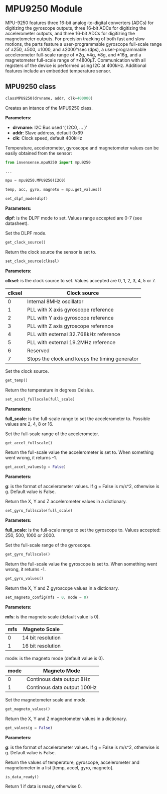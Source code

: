 # MPU9250 Module

MPU-9250 features three 16-bit analog-to-digital converters (ADCs) for digitizing the gyroscope outputs, three 16-bit ADCs for digitizing the accelerometer outputs, and three 16-bit ADCs for digitizing the magnetometer outputs. For precision tracking of both fast and slow motions, the parts feature a user-programmable gyroscope full-scale range of ±250, ±500, ±1000, and ±2000°/sec (dps), a user-programmable accelerometer full-scale range of ±2g, ±4g, ±8g, and ±16g, and a magnetometer full-scale range of ±4800µT. Communication with all registers of the device is performed using I2C at 400kHz. Additional features include an embedded temperature sensor.

## MPU9250 class

```py
classMPU9250(drvname, addr, clk=400000)
```

Creates an intance of the MPU9250 class.

**Parameters:**

- **drvname**: I2C Bus used ‘( I2C0, ... )’
- **addr**: Slave address, default 0x69
- **clk**: Clock speed, default 400kHz
  
Temperature, accelerometer, gyroscope and magnetometer values can be easily obtained from the sensor:

```py
from invensense.mpu9250 import mpu9250

...

mpu = mpu9250.MPU9250(I2C0)

temp, acc, gyro, magneto = mpu.get_values()
```
```py
set_dlpf_mode(dlpf)
```
**Parameters:**

**dlpf**: is the DLPF mode to set. Values range accepted are 0-7 (see datasheet).

Set the DLPF mode.

```py
get_clock_source()
```

Return the clock source the sensor is set to.

```py
set_clock_source(clksel)
```

**Parameters:**

**clksel**: is the clock source to set. Values accepted are 0, 1, 2, 3, 4, 5 or 7.

| clksel | Clock source                                   |
|--------|------------------------------------------------|
| 0      | Internal 8MHz oscillator                       |
| 1      | PLL with X axis gyroscope reference            |
| 2      | PLL with Y axis gyroscope reference            |
| 3      | PLL with Z axis gyroscope reference            |
| 4      | PLL with external 32.768kHz reference          |
| 5      | PLL with external 19.2MHz reference            |
| 6      | Reserved                                       |
| 7      | Stops the clock and keeps the timing generator |

Set the clock source.

```py
get_temp()
```
Return the temperature in degrees Celsius.

```py
set_accel_fullscale(full_scale)
```

**Parameters:**	

**full_scale**: is the full-scale range to set the accelerometer to. Possible values are 2, 4, 8 or 16.

Set the full-scale range of the accelerometer.

```py
get_accel_fullscale()
```

Return the full-scale value the accelerometer is set to. When something went wrong, it returns -1.

```py
get_accel_values(g = False)
```

**Parameters:**	

**g**: is the format of accelerometer values. If g = False is m/s^2, otherwise is g. Default value is False.

Return the X, Y and Z accelerometer values in a dictionary.

```py
set_gyro_fullscale(full_scale)
```
**Parameters:**

**full_scale**: is the full-scale range to set the gyroscope to. Values accepted: 250, 500, 1000 or 2000.

Set the full-scale range of the gyroscope.

```py
get_gyro_fullscale()
```

Return the full-scale value the gyroscope is set to. When something went wrong, it returns -1.

```py
get_gyro_values()
```

Return the X, Y and Z gyroscope values in a dictionary.

```py
set_magneto_config(mfs = 0, mode = 0)
```

**Parameters:**

**mfs**: is the magneto scale (default value is 0).

| mfs | Magneto Scale     |
|-----|-------------------|
| 0   | 14 bit resolution |
| 1   | 16 bit resolution |

mode: is the magneto mode (default value is 0).

| mode | Magneto Mode                |
|------|-----------------------------|
| 0    | Continous data output 8Hz   |
| 1    | Continous data output 100Hz |

Set the magnetometer scale and mode.

```py
get_magneto_values()
```

Return the X, Y and Z magnetometer values in a dictionary.

```py
get_values(g = False)
```

**Parameters:**

**g**: is the format of accelerometer values. If g = False is m/s^2, otherwise is g. Default value is False.

Return the values of temperature, gyroscope, accelerometer and magnetometer in a list [temp, accel, gyro, magneto].

```py
is_data_ready()
```

Return 1 if data is ready, otherwise 0.
<!--stackedit_data:
eyJoaXN0b3J5IjpbMTgxMDE4MjA4MF19
-->